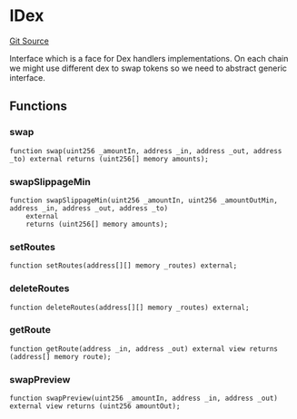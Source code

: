 # IDex
[Git Source](https://github.com-hedgefarm/HedgeFarm/smart-farmer/blob/c90db012f9c5fe4b328d8988c68447eed814b014/contracts/dex/interface/IDex.sol)

Interface which is a face for Dex handlers implementations. On each chain we might use different
dex to swap tokens so we need to abstract generic interface.


## Functions
### swap


```solidity
function swap(uint256 _amountIn, address _in, address _out, address _to) external returns (uint256[] memory amounts);
```

### swapSlippageMin


```solidity
function swapSlippageMin(uint256 _amountIn, uint256 _amountOutMin, address _in, address _out, address _to)
    external
    returns (uint256[] memory amounts);
```

### setRoutes


```solidity
function setRoutes(address[][] memory _routes) external;
```

### deleteRoutes


```solidity
function deleteRoutes(address[][] memory _routes) external;
```

### getRoute


```solidity
function getRoute(address _in, address _out) external view returns (address[] memory route);
```

### swapPreview


```solidity
function swapPreview(uint256 _amountIn, address _in, address _out) external view returns (uint256 amountOut);
```

